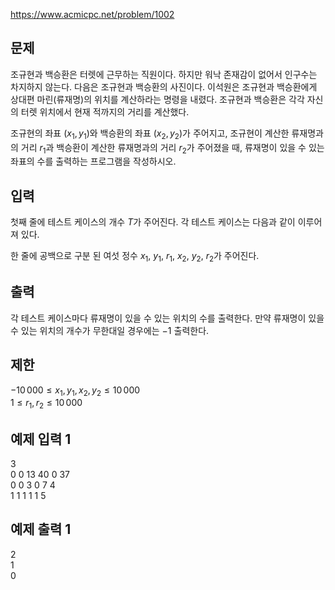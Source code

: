 https://www.acmicpc.net/problem/1002

## 문제

조규현과 백승환은 터렛에 근무하는 직원이다. 하지만 워낙 존재감이 없어서 인구수는 차지하지 않는다. 다음은 조규현과 백승환의 사진이다.
이석원은 조규현과 백승환에게 상대편 마린(류재명)의 위치를 계산하라는 명령을 내렸다. 조규현과 백승환은 각각 자신의 터렛 위치에서 현재 적까지의 거리를 계산했다.

조규현의 좌표 $(x_1, y_1)$와 백승환의 좌표 $(x_2, y_2)$가 주어지고, 조규현이 계산한 류재명과의 거리 $r_1$과 백승환이 계산한 류재명과의 거리 $r_2$가 주어졌을 때, 류재명이 있을 수 있는 좌표의 수를 출력하는 프로그램을 작성하시오.

## 입력

첫째 줄에 테스트 케이스의 개수 $T$가 주어진다. 각 테스트 케이스는 다음과 같이 이루어져 있다.

한 줄에 공백으로 구분 된 여섯 정수
$x_1$, $y_1$, $r_1$, $x_2$, $y_2$, $r_2$가 주어진다.

## 출력

각 테스트 케이스마다 류재명이 있을 수 있는 위치의 수를 출력한다. 만약 류재명이 있을 수 있는 위치의 개수가 무한대일 경우에는
$-1$ 출력한다.

## 제한

$-10\,000 ≤ x_1, y_1, x_2, y_2 ≤ 10\,000$
<br>
$1 ≤ r_1, r_2 ≤ 10\,000$

## 예제 입력 1

3
<br>
0 0 13 40 0 37
<br>
0 0 3 0 7 4
<br>
1 1 1 1 1 5

## 예제 출력 1

2
<br>
1
<br>
0
